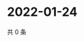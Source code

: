 # 2022-01-24

共 0 条

<!-- BEGIN WEIBO -->
<!-- 最后更新时间 Mon Jan 24 2022 12:16:05 GMT+0800 (China Standard Time) -->

<!-- END WEIBO -->
